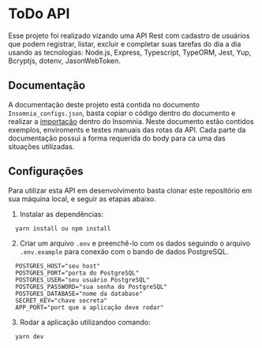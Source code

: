 # ToDo API

Esse projeto foi realizado vizando uma API Rest com cadastro de usuários que podem registrar, listar, excluir e completar suas tarefas do dia a dia usando as tecnologias: Node.js, Express, Typescript, TypeORM, Jest, Yup, Bcryptjs, dotenv, JasonWebToken.

## Documentação

A documentação deste projeto está contida no documento `Insomnia_configs.json`, basta copiar o código dentro do documento e realizar a <a href="https://docs.insomnia.rest/insomnia/import-export-data" target="_blank">importação</a> dentro do Insomnia. Neste documento estão contidos exemplos, enviroments e testes manuais das rotas da API. Cada parte da documentação possui a forma requerida do body para ca uma das situações utilizadas.

## Configurações

Para utilizar esta API em desenvolvimento basta clonar este repositório em sua máquina local, e seguir as etapas abaixo.

1. Instalar as dependências:

```
  yarn install ou npm install
```

2. Criar um arquivo `.env` e preenchê-lo com os dados seguindo o arquivo `.env.example` para conexão com o bando de dados PostgreSQL.

```
  POSTGRES_HOST="seu host"
  POSTGRES_PORT="porta do PostgreSQL"
  POSTGRES_USER="seu usuário PostgreSQL"
  POSTGRES_PASSWORD="sua senha do PostgreSQL"
  POSTGRES_DATABASE="nome da database"
  SECRET_KEY="chave secreta"
  APP_PORT="port que a aplicação deve rodar"
```

3. Rodar a aplicação utilizandoo comando:

```
  yarn dev
```
